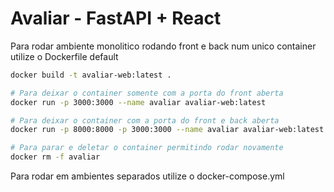 # Avaliar - FastAPI + React

Para rodar ambiente monolitico rodando front e back num unico container utilize o Dockerfile default

```bash
docker build -t avaliar-web:latest .

# Para deixar o container somente com a porta do front aberta
docker run -p 3000:3000 --name avaliar avaliar-web:latest

# Para deixar o container com a porta do front e back aberta
docker run -p 8000:8000 -p 3000:3000 --name avaliar avaliar-web:latest

# Para parar e deletar o container permitindo rodar novamente
docker rm -f avaliar
```

Para rodar em ambientes separados utilize o docker-compose.yml
